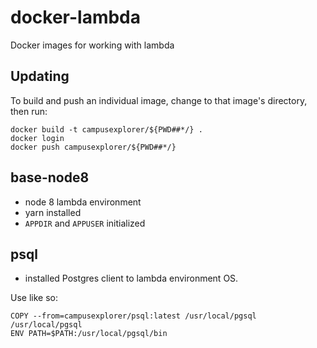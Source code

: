 # docker-lambda

Docker images for working with lambda

## Updating

To build and push an individual image, change to that image's directory, then run:

    docker build -t campusexplorer/${PWD##*/} .
    docker login
    docker push campusexplorer/${PWD##*/}

## base-node8

- node 8 lambda environment
- yarn installed
- `APPDIR` and `APPUSER` initialized

## psql

- installed Postgres client to lambda environment OS.

Use like so:

```
COPY --from=campusexplorer/psql:latest /usr/local/pgsql /usr/local/pgsql
ENV PATH=$PATH:/usr/local/pgsql/bin
```
